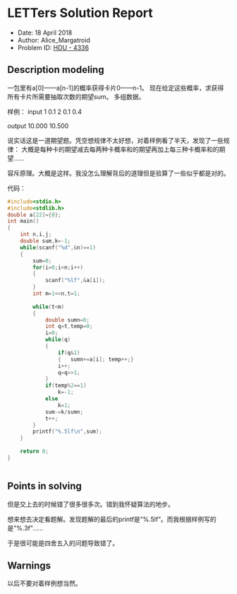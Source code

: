 
# LETTers Solution Report

- Date: 18 April 2018
- Author: Alice_Margatroid
- Problem ID: [HDU - 4336](https://vjudge.net/problem/HDU-4336)

## Description modeling

一包里有a[0]——a[n-1]的概率获得卡片0——n-1。
现在给定这些概率，求获得所有卡片所需要抽取次数的期望sum。
多组数据。

样例：
input
1
0.1
2
0.1 0.4

output
10.000
10.500

说实话这是一道期望题。凭空想规律不太好想，对着样例看了半天，发现了一些规律：
大概是每种卡的期望减去每两种卡概率和的期望再加上每三种卡概率和的期望……

容斥原理。大概是这样。我没怎么理解背后的道理但是验算了一些似乎都是对的。

代码：
```c++
#include<stdio.h>
#include<stdlib.h>
double a[22]={0};
int main()
{
	int n,i,j;
	double sum,k=-1;
	while(scanf("%d",&n)==1)
	{
		sum=0;
		for(i=0;i<n;i++)
		{
			scanf("%lf",&a[i]);
		}
		int m=1<<n,t=1;
		
		while(t<m)
		{
			double sumn=0;
			int q=t,temp=0;
			i=0;
			while(q)
			{
				if(q&1)
				{	sumn+=a[i];	temp++;}
				i++;
				q=q>>1;						
			}
			if(temp%2==1)
				k=-1;
			else
				k=1;
			sum-=k/sumn;
			t++;
		}
		printf("%.5lf\n",sum);
	}	
	
	return 0; 
}



```


## Points in solving

但是交上去的时候错了很多很多次。错到我怀疑算法的地步。

想来想去决定看题解。发现题解的最后的printf是“%.5lf”。而我根据样例写的是"%.3f"……

于是很可能是四舍五入的问题导致错了。

## Warnings

以后不要对着样例想当然。
